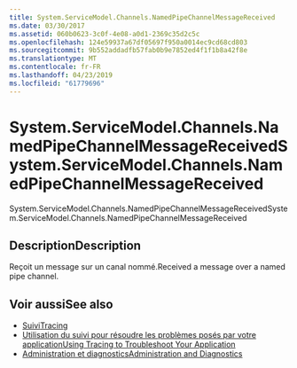 ```yaml
---
title: System.ServiceModel.Channels.NamedPipeChannelMessageReceived
ms.date: 03/30/2017
ms.assetid: 060b0623-3c0f-4e08-a0d1-2369c35d2c5c
ms.openlocfilehash: 124e59937a67df05697f950a0014ec9cd68cd803
ms.sourcegitcommit: 9b552addadfb57fab0b9e7852ed4f1f1b8a42f8e
ms.translationtype: MT
ms.contentlocale: fr-FR
ms.lasthandoff: 04/23/2019
ms.locfileid: "61779696"
---
```

# <a name="systemservicemodelchannelsnamedpipechannelmessagereceived"></a><span data-ttu-id="fa3ed-102">System.ServiceModel.Channels.NamedPipeChannelMessageReceived</span><span class="sxs-lookup"><span data-stu-id="fa3ed-102">System.ServiceModel.Channels.NamedPipeChannelMessageReceived</span></span>
<span data-ttu-id="fa3ed-103">System.ServiceModel.Channels.NamedPipeChannelMessageReceived</span><span class="sxs-lookup"><span data-stu-id="fa3ed-103">System.ServiceModel.Channels.NamedPipeChannelMessageReceived</span></span>  
  
## <a name="description"></a><span data-ttu-id="fa3ed-104">Description</span><span class="sxs-lookup"><span data-stu-id="fa3ed-104">Description</span></span>  
 <span data-ttu-id="fa3ed-105">Reçoit un message sur un canal nommé.</span><span class="sxs-lookup"><span data-stu-id="fa3ed-105">Received a message over a named pipe channel.</span></span>  
  
## <a name="see-also"></a><span data-ttu-id="fa3ed-106">Voir aussi</span><span class="sxs-lookup"><span data-stu-id="fa3ed-106">See also</span></span>

- [<span data-ttu-id="fa3ed-107">Suivi</span><span class="sxs-lookup"><span data-stu-id="fa3ed-107">Tracing</span></span>](../../../../../docs/framework/wcf/diagnostics/tracing/index.md)
- [<span data-ttu-id="fa3ed-108">Utilisation du suivi pour résoudre les problèmes posés par votre application</span><span class="sxs-lookup"><span data-stu-id="fa3ed-108">Using Tracing to Troubleshoot Your Application</span></span>](../../../../../docs/framework/wcf/diagnostics/tracing/using-tracing-to-troubleshoot-your-application.md)
- [<span data-ttu-id="fa3ed-109">Administration et diagnostics</span><span class="sxs-lookup"><span data-stu-id="fa3ed-109">Administration and Diagnostics</span></span>](../../../../../docs/framework/wcf/diagnostics/index.md)
